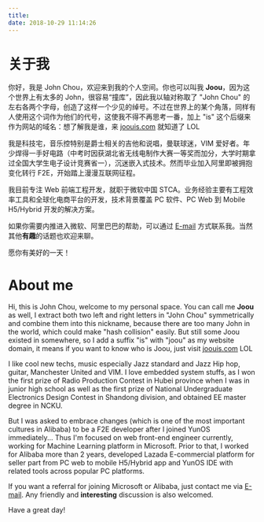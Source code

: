 ```yaml
---
title:
date: 2018-10-29 11:14:26
---
```




# 关于我

你好，我是 John Chou，欢迎来到我的个人空间。你也可以叫我 **Joou**，因为这个世界上有太多的 John，很容易“撞库”，因此我以轴对称取了 "John Chou" 的左右各两个字母，创造了这样一个少见的绰号。不过在世界上的某个角落，同样有人使用这个词作为他们的代号，这使我不得不再思考一番，加上 "is" 这个后缀来作为网站的域名：想了解我是谁，来 [joouis.com](https://blog.joouis.com/about) 就知道了 LOL

我是科技宅，音乐控特别是爵士相关的吉他和说唱，曼联球迷，VIM 爱好者。年少焊得一手好电路（中考时因获湖北省无线电制作大赛一等奖而加分，大学时期拿过全国大学生电子设计竞赛省一），沉迷嵌入式技术。然而毕业加入阿里即被拥抱变化转行 F2E，开始踏上漫漫互联网征程。

我目前专注 Web 前端工程开发，就职于微软中国 STCA。业务经验主要有工程效率工具和全球化电商平台的开发，技术背景覆盖 PC 软件、PC Web 到 Mobile H5/Hybrid 开发的解决方案。

如果你需要内推进入微软、阿里巴巴的帮助，可以通过 [E-mail](mailto:luckyjoou@gmail.com) 方式联系我。当然其他**有趣**的话题也欢迎来聊。

愿你有美好的一天！



# About me

Hi, this is John Chou, welcome to my personal space. You can call me **Joou** as well, I extract both two left and right letters in "John Chou" symmetrically and combine them into this nickname, because there are too many John in the world, which could make "hash collision" easily. But still some Joou existed in somewhere, so I add a suffix "is" with "joou" as my website domain, it means if you want to know who is Joou, just visit [joouis.com](https://blog.joouis.com/about) LOL

I like cool new techs, music especially Jazz standard and Jazz Hip hop, guitar, Manchester United and VIM. I love embedded system stuffs, as I won the first prize of Radio Production Contest in Hubei province when I was in junior high school as well as the first prize of National Undergraduate Electronics Design Contest in Shandong division, and obtained EE master degree in NCKU.

But I was asked to embrace changes (which is one of the most important cultures in Alibaba) to be a F2E developer after I joined YunOS immediately... Thus I'm focused on web front-end engineer currently, working for Machine Learning platform in Microsoft. Prior to that, I worked for Alibaba more than 2 years, developed Lazada E-commercial platform for seller part from PC web to mobile H5/Hybrid app and YunOS IDE with related tools across popular PC platforms.

If you want a referral for joining Microsoft or Alibaba, just contact me via [E-mail](mailto:luckyjoou@gmail.com). Any friendly and **interesting** discussion is also welcomed.

Have a great day!